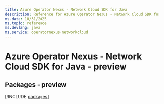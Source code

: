 ```yaml
---
title: Azure Operator Nexus - Network Cloud SDK for Java
description: Reference for Azure Operator Nexus - Network Cloud SDK for Java
ms.date: 10/31/2025
ms.topic: reference
ms.devlang: java
ms.service: operatornexus-networkcloud
---
```

# Azure Operator Nexus - Network Cloud SDK for Java - preview
## Packages - preview
[!INCLUDE [packages](operator-nexus---network-cloud-index.md)]